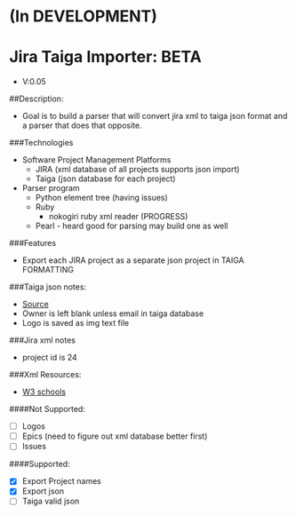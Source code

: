 # (In DEVELOPMENT)
# Jira Taiga Importer: BETA
* V:0.05

##Description:
* Goal is to build a parser that will convert jira xml to taiga json format and a parser that does that opposite.

###Technologies
* Software Project Management Platforms
    * JIRA (xml database of all projects supports json import)
    * Taiga (json database for each project)
* Parser program 
    * Python element tree (having issues)
    * Ruby 
        * nokogiri ruby xml reader (PROGRESS)
    * Pearl - heard good for parsing may build one as well


###Features
* Export each JIRA project as a separate json project in TAIGA FORMATTING

###Taiga json notes:
* [Source](https://tree.taiga.io/project/last_link-taiga-jira-importer/)
* Owner is left blank unless email in taiga database
* Logo is saved as img text file

###Jira xml notes
* project id is 24

###Xml Resources:
* [W3 schools](http://www.w3schools.com/xml/xpath_syntax.asp)

####Not Supported:
* [ ] Logos
* [ ] Epics (need to figure out xml database better first)
* [ ] Issues

####Supported:
* [x] Export Project names
* [x] Export json
* [ ] Taiga valid json